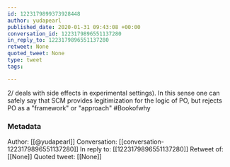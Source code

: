 ```yaml
---
id: 1223179899373928448
author: yudapearl
published_date: 2020-01-31 09:43:08 +00:00
conversation_id: 1223179896551137280
in_reply_to: 1223179896551137280
retweet: None
quoted_tweet: None
type: tweet
tags:

---
```


2/ deals with side effects in experimental settings). In this sense one can safely say that SCM provides legitimization for the logic of PO, but rejects PO as a "framework" or "approach" #Bookofwhy

### Metadata

Author: [[@yudapearl]]
Conversation: [[conversation-1223179896551137280]]
In reply to: [[1223179896551137280]]
Retweet of: [[None]]
Quoted tweet: [[None]]
